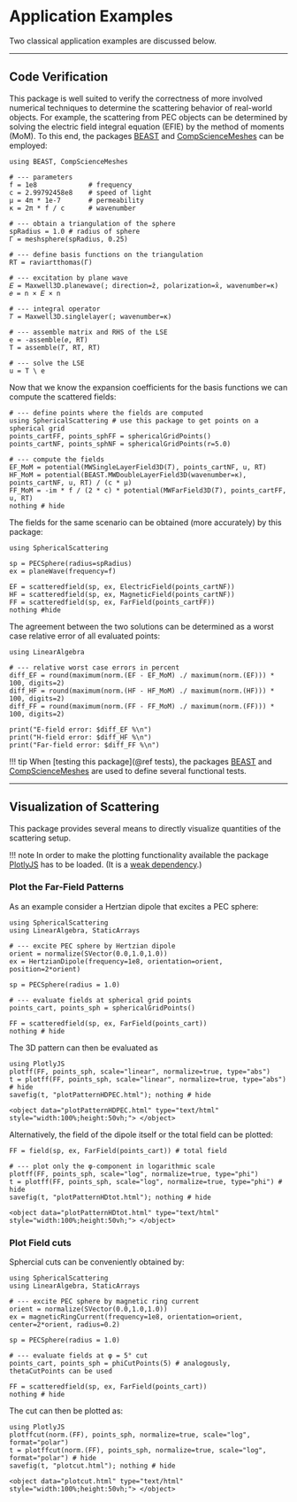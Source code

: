 
# Application Examples

Two classical application examples are discussed below.

---
## Code Verification

This package is well suited to verify the correctness of more involved numerical techniques to determine the scattering behavior of real-world objects.
For example, the scattering from PEC objects can be determined by solving the electric field integral equation (EFIE) by the method of moments (MoM).
To this end, the packages [BEAST](https://github.com/krcools/BEAST.jl) and [CompScienceMeshes](https://github.com/krcools/CompScienceMeshes.jl) can be employed:

```@example beast
using BEAST, CompScienceMeshes

# --- parameters
f = 1e8             # frequency
c = 2.99792458e8    # speed of light
μ = 4π * 1e-7       # permeability
κ = 2π * f / c      # wavenumber

# --- obtain a triangulation of the sphere
spRadius = 1.0 # radius of sphere
Γ = meshsphere(spRadius, 0.25)

# --- define basis functions on the triangulation
RT = raviartthomas(Γ)

# --- excitation by plane wave
𝐸 = Maxwell3D.planewave(; direction=ẑ, polarization=x̂, wavenumber=κ)
𝑒 = n × 𝐸 × n

# --- integral operator 
𝑇 = Maxwell3D.singlelayer(; wavenumber=κ)

# --- assemble matrix and RHS of the LSE
e = -assemble(𝑒, RT)
T = assemble(𝑇, RT, RT)

# --- solve the LSE 
u = T \ e
```

Now that we know the expansion coefficients for the basis functions we can compute the scattered fields:


```@example beast
# --- define points where the fields are computed
using SphericalScattering # use this package to get points on a spherical grid
points_cartFF, points_sphFF = sphericalGridPoints()
points_cartNF, points_sphNF = sphericalGridPoints(r=5.0)

# --- compute the fields 
EF_MoM = potential(MWSingleLayerField3D(𝑇), points_cartNF, u, RT)
HF_MoM = potential(BEAST.MWDoubleLayerField3D(wavenumber=κ), points_cartNF, u, RT) / (c * μ)
FF_MoM = -im * f / (2 * c) * potential(MWFarField3D(𝑇), points_cartFF, u, RT)
nothing # hide
```

The fields for the same scenario can be obtained (more accurately) by this package:

```@example beast
using SphericalScattering

sp = PECSphere(radius=spRadius)
ex = planeWave(frequency=f)

EF = scatteredfield(sp, ex, ElectricField(points_cartNF))
HF = scatteredfield(sp, ex, MagneticField(points_cartNF))
FF = scatteredfield(sp, ex, FarField(points_cartFF))
nothing #hide
```

The agreement between the two solutions can be determined as a worst case relative error of all evaluated points:

```@example beast
using LinearAlgebra

# --- relative worst case errors in percent
diff_EF = round(maximum(norm.(EF - EF_MoM) ./ maximum(norm.(EF))) * 100, digits=2)
diff_HF = round(maximum(norm.(HF - HF_MoM) ./ maximum(norm.(HF))) * 100, digits=2)
diff_FF = round(maximum(norm.(FF - FF_MoM) ./ maximum(norm.(FF))) * 100, digits=2)

print("E-field error: $diff_EF %\n")
print("H-field error: $diff_HF %\n")
print("Far-field error: $diff_FF %\n")
```

!!! tip
    When [testing this package](@ref tests), the packages [BEAST](https://github.com/krcools/BEAST.jl) and 
    [CompScienceMeshes](https://github.com/krcools/CompScienceMeshes.jl) are used to define several functional tests.




---
## Visualization of Scattering 

This package provides several means to directly visualize quantities of the scattering setup.

!!! note
    In order to make the plotting functionality available the package [PlotlyJS](https://github.com/JuliaPlots/PlotlyJS.jl/tree/master) has to be loaded.
    (It is a [weak dependency](https://pkgdocs.julialang.org/v1/creating-packages/#Conditional-loading-of-code-in-packages-(Extensions)).)


### Plot the Far-Field Patterns

As an example consider a Hertzian dipole that excites a PEC sphere:

```@example plotpattern
using SphericalScattering
using LinearAlgebra, StaticArrays

# --- excite PEC sphere by Hertzian dipole
orient = normalize(SVector(0.0,1.0,1.0))
ex = HertzianDipole(frequency=1e8, orientation=orient, position=2*orient)

sp = PECSphere(radius = 1.0)

# --- evaluate fields at spherical grid points
points_cart, points_sph = sphericalGridPoints()

FF = scatteredfield(sp, ex, FarField(points_cart))
nothing # hide
```

The 3D pattern can then be evaluated as

```@example plotpattern
using PlotlyJS
plotff(FF, points_sph, scale="linear", normalize=true, type="abs")
t = plotff(FF, points_sph, scale="linear", normalize=true, type="abs") # hide
savefig(t, "plotPatternHDPEC.html"); nothing # hide
```

```@raw html
<object data="plotPatternHDPEC.html" type="text/html"  style="width:100%;height:50vh;"> </object>
```

Alternatively, the field of the dipole itself or the total field can be plotted:

```@example plotpattern
FF = field(sp, ex, FarField(points_cart)) # total field

# --- plot only the φ-component in logarithmic scale   
plotff(FF, points_sph, scale="log", normalize=true, type="phi") 
t = plotff(FF, points_sph, scale="log", normalize=true, type="phi") # hide
savefig(t, "plotPatternHDtot.html"); nothing # hide
```

```@raw html
<object data="plotPatternHDtot.html" type="text/html"  style="width:100%;height:50vh;"> </object>
```



### Plot Field cuts

Sphercial cuts can be conveniently obtained by:

```@example plotcuts
using SphericalScattering
using LinearAlgebra, StaticArrays

# --- excite PEC sphere by magnetic ring current
orient = normalize(SVector(0.0,1.0,1.0))
ex = magneticRingCurrent(frequency=1e8, orientation=orient, center=2*orient, radius=0.2)

sp = PECSphere(radius = 1.0)

# --- evaluate fields at φ = 5° cut
points_cart, points_sph = phiCutPoints(5) # analogously, thetaCutPoints can be used

FF = scatteredfield(sp, ex, FarField(points_cart))
nothing # hide
```

The cut can then be plotted as:

```@example plotcuts
using PlotlyJS
plotffcut(norm.(FF), points_sph, normalize=true, scale="log", format="polar")
t = plotffcut(norm.(FF), points_sph, normalize=true, scale="log", format="polar") # hide
savefig(t, "plotcut.html"); nothing # hide
```

```@raw html
<object data="plotcut.html" type="text/html"  style="width:100%;height:50vh;"> </object>
```